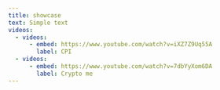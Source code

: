```yaml
---
title: showcase
text: Simple text
videos:
  - videos:
      - embed: https://www.youtube.com/watch?v=iXZ7Z9Uq55A
        label: CPI
  - videos:
      - embed: https://www.youtube.com/watch?v=7dbYyXom6DA
        label: Crypto me
---
```

